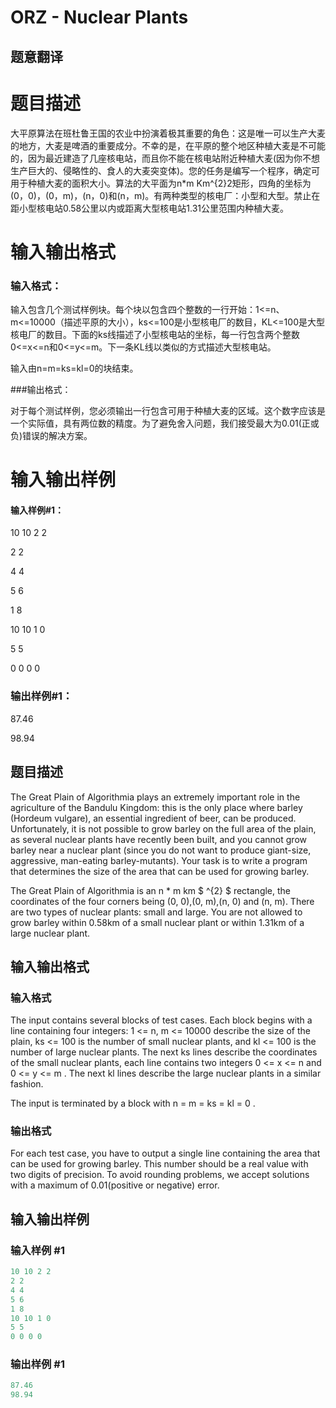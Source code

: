 # ORZ - Nuclear Plants

## 题意翻译

# 题目描述

大平原算法在班杜鲁王国的农业中扮演着极其重要的角色：这是唯一可以生产大麦的地方，大麦是啤酒的重要成分。不幸的是，在平原的整个地区种植大麦是不可能的，因为最近建造了几座核电站，而且你不能在核电站附近种植大麦(因为你不想生产巨大的、侵略性的、食人的大麦突变体)。您的任务是编写一个程序，确定可用于种植大麦的面积大小。算法的大平面为n*m Km^{2}2矩形，四角的坐标为(0，0)，(0，m)，(n，0)和(n，m)。有两种类型的核电厂：小型和大型。禁止在距小型核电站0.58公里以内或距离大型核电站1.31公里范围内种植大麦。

# 输入输出格式

### 输入格式：

输入包含几个测试样例块。每个块以包含四个整数的一行开始：1<=n、m<=10000（描述平原的大小），ks<=100是小型核电厂的数目，KL<=100是大型核电厂的数目。下面的ks线描述了小型核电站的坐标，每一行包含两个整数0<=x<=n和0<=y<=m。下一条KL线以类似的方式描述大型核电站。

输入由n=m=ks=kl=0的块结束。

###输出格式：

对于每个测试样例，您必须输出一行包含可用于种植大麦的区域。这个数字应该是一个实际值，具有两位数的精度。为了避免舍入问题，我们接受最大为0.01(正或负)错误的解决方案。

# 输入输出样例

#### 输入样例#1：

10 10 2 2

2 2

4 4

5 6

1 8

10 10 1 0

5 5

0 0 0 0

### 输出样例#1：

87.46

98.94

## 题目描述

The Great Plain of Algorithmia plays an extremely important role in the agriculture of the Bandulu Kingdom: this is the only place where barley (Hordeum vulgare), an essential ingredient of beer, can be produced. Unfortunately, it is not possible to grow barley on the full area of the plain, as several nuclear plants have recently been built, and you cannot grow barley near a nuclear plant (since you do not want to produce giant-size, aggressive, man-eating barley-mutants). Your task is to write a program that determines the size of the area that can be used for growing barley.

The Great Plain of Algorithmia is an n \* m km $ ^{2} $ rectangle, the coordinates of the four corners being (0, 0),(0, m),(n, 0) and (n, m). There are two types of nuclear plants: small and large. You are not allowed to grow barley within 0.58km of a small nuclear plant or within 1.31km of a large nuclear plant.

## 输入输出格式

### 输入格式

The input contains several blocks of test cases. Each block begins with a line containing four integers: 1 <= n, m <= 10000 describe the size of the plain, ks <= 100 is the number of small nuclear plants, and kl <= 100 is the number of large nuclear plants. The next ks lines describe the coordinates of the small nuclear plants, each line contains two integers 0 <= x <= n and 0 <= y <= m . The next kl lines describe the large nuclear plants in a similar fashion.

The input is terminated by a block with n = m = ks = kl = 0 .

### 输出格式

For each test case, you have to output a single line containing the area that can be used for growing barley. This number should be a real value with two digits of precision. To avoid rounding problems, we accept solutions with a maximum of 0.01(positive or negative) error.

## 输入输出样例

### 输入样例 #1

```cpp
10 10 2 2
2 2
4 4
5 6
1 8
10 10 1 0
5 5
0 0 0 0
```


### 输出样例 #1

```cpp
87.46
98.94
```


